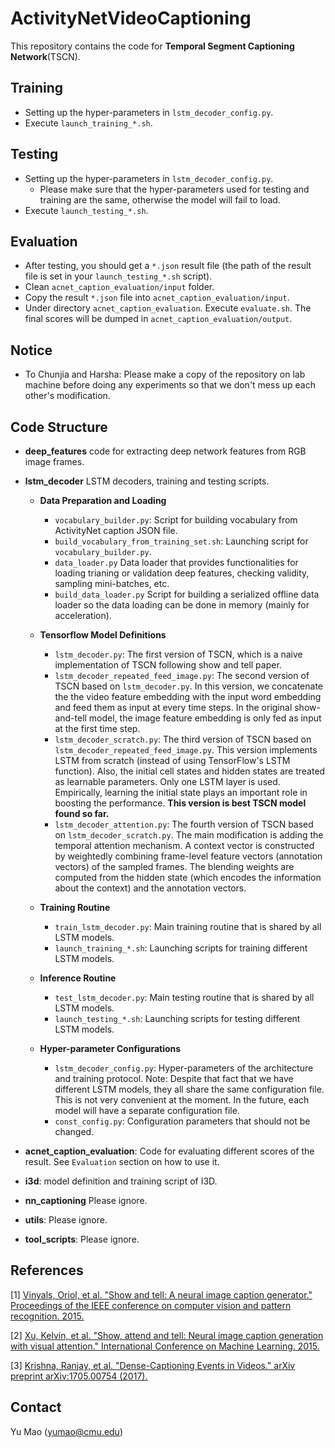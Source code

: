 # ActivityNetVideoCaptioning

This repository contains the code for **Temporal Segment Captioning Network**(TSCN).

## Training

+ Setting up the hyper-parameters in `lstm_decoder_config.py`.
+ Execute `launch_training_*.sh`.

## Testing

+ Setting up the hyper-parameters in `lstm_decoder_config.py`.
	+ Please make sure that the hyper-parameters used for testing and training are the same, otherwise the model will fail to load.
+ Execute `launch_testing_*.sh`.

## Evaluation

+ After testing, you should get a `*.json` result file (the path of the result file is set in your `launch_testing_*.sh` script).
+ Clean `acnet_caption_evaluation/input` folder.
+ Copy the result `*.json` file into `acnet_caption_evaluation/input`.
+ Under directory `acnet_caption_evaluation`. Execute `evaluate.sh`. The final scores will be dumped in `acnet_caption_evaluation/output`.

## Notice

+ To Chunjia and Harsha: Please make a copy of the repository on lab machine before doing any experiments so that we don't mess up each other's modification.


## Code Structure

+ **deep\_features** code for extracting deep network features from RGB image frames.
+ **lstm\_decoder** LSTM decoders, training and testing scripts.
	+ **Data Preparation and Loading**
		+ `vocabulary_builder.py`: Script for building vocabulary from ActivityNet caption JSON file.
		+ `build_vocabulary_from_training_set.sh`: Launching script for `vocabulary_builder.py`.
		+ `data_loader.py` Data loader that provides functionalities for loading trianing or validation deep features, checking validity, sampling mini-batches, etc.
		+ `build_data_loader.py` Script for building a serialized offline data loader so the data loading can be done in memory (mainly for acceleration).
	+ **Tensorflow Model Definitions**
		+ `lstm_decoder.py`: The first version of TSCN, which is a naive implementation of TSCN following show and tell paper.
		+ `lstm_decoder_repeated_feed_image.py`: The second version of TSCN based on `lstm_decoder.py`. In this version, we concatenate the the video feature embedding with the input word embedding and feed them as input at every time steps. In the original show-and-tell model, the image feature embedding is only fed as input at the first time step.
		+ `lstm_decoder_scratch.py`: The third version of TSCN based on `lstm_decoder_repeated_feed_image.py`. This version implements LSTM from scratch (instead of using TensorFlow's LSTM function). Also, the initial cell states and hidden states are treated as learnable parameters. Only one LSTM layer is used. Empirically, learning the initial state plays an important role in boosting the performance. **This version is best TSCN model found so far.**
		+ `lstm_decoder_attention.py`: The fourth version of TSCN based on `lstm_decoder_scratch.py`. The main modification is adding the temporal attention mechanism. A context vector is constructed by weightedly combining frame-level feature vectors (annotation vectors) of the sampled frames. The blending weights are computed from the hidden state (which encodes the information about the
context) and the annotation vectors.

	+ **Training Routine**
		+ `train_lstm_decoder.py`: Main training routine that is shared by all LSTM models.
		+ `launch_training_*.sh`: Launching scripts for training different LSTM models.

	+ **Inference Routine**
		+ `test_lstm_decoder.py`: Main testing routine that is shared by all LSTM models.
		+ `launch_testing_*.sh`: Launching scripts for testing different LSTM models.

	+ **Hyper-parameter Configurations**
		+ `lstm_decoder_config.py`: Hyper-parameters of the architecture and training protocol. Note: Despite that fact that we have different LSTM models, they all share the same configuration file. This is not very convenient at the moment. In the future, each model will have a separate configuration file. 
		+ `const_config.py`: Configuration parameters that should not be changed. 

+ **acnet\_caption\_evaluation**: Code for evaluating different scores of the result. See `Evaluation` section on how to use it.
+ **i3d**: model definition and training script of I3D.
+ **nn_captioning** Please ignore.
+ **utils**: Please ignore.
+ **tool_scripts**: Please ignore.

## References


[1] [Vinyals, Oriol, et al. "Show and tell: A neural image caption generator." Proceedings of the IEEE conference on computer vision and pattern recognition. 2015.](https://www.cv-foundation.org/openaccess/content_cvpr_2015/papers/Vinyals_Show_and_Tell_2015_CVPR_paper.pdf)

[2] [Xu, Kelvin, et al. "Show, attend and tell: Neural image caption generation with visual attention." International Conference on Machine Learning. 2015.](http://proceedings.mlr.press/v37/xuc15.pdf)

[3] [Krishna, Ranjay, et al. "Dense-Captioning Events in Videos." arXiv preprint arXiv:1705.00754 (2017).](http://cs.stanford.edu/people/ranjaykrishna/densevid/)


## Contact

Yu Mao (yumao@cmu.edu)

